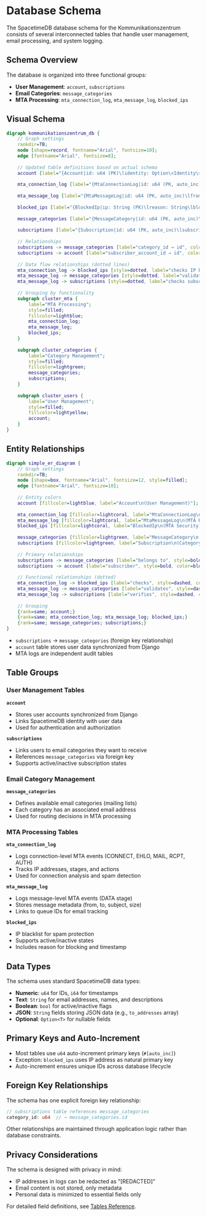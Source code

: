 # Database Schema

The SpacetimeDB database schema for the Kommunikationszentrum consists of several interconnected tables that handle user management, email processing, and system logging.

## Schema Overview

The database is organized into three functional groups:

- **User Management**: `account`, `subscriptions`
- **Email Categories**: `message_categories`
- **MTA Processing**: `mta_connection_log`, `mta_message_log`, `blocked_ips`

## Visual Schema

```dot process
digraph kommunikationszentrum_db {
    // Graph settings
    rankdir=TB;
    node [shape=record, fontname="Arial", fontsize=10];
    edge [fontname="Arial", fontsize=8];
    
    // Updated table definitions based on actual schema
    account [label="{Account|id: u64 (PK)\lidentity: Option\<Identity\>\lname: String\lemail: String\lis_active: bool\llast_synced: i64\l}"];
    
    mta_connection_log [label="{MtaConnectionLog|id: u64 (PK, auto_inc)\lclient_ip: String\lstage: String\laction: String\ltimestamp: i64\ldetails: String\l}"];
    
    mta_message_log [label="{MtaMessageLog|id: u64 (PK, auto_inc)\lfrom_address: String\lto_addresses: String (JSON)\lsubject: String\lmessage_size: u64\lstage: String\laction: String\ltimestamp: i64\lqueue_id: Option\<String\>\l}"];
    
    blocked_ips [label="{BlockedIp|ip: String (PK)\lreason: String\lblocked_at: i64\lactive: bool\l}"];
    
    message_categories [label="{MessageCategory|id: u64 (PK, auto_inc)\lname: String\lemail_address: String\ldescription: String\lactive: bool\l}"];
    
    subscriptions [label="{Subscription|id: u64 (PK, auto_inc)\lsubscriber_account_id: u64\lsubscriber_email: String\lcategory_id: u64 (FK)\lsubscribed_at: i64\lactive: bool\l}"];
    
    // Relationships
    subscriptions -> message_categories [label="category_id → id", color="blue"];
    subscriptions -> account [label="subscriber_account_id → id", color="blue", style=dashed];
    
    // Data flow relationships (dotted lines)
    mta_connection_log -> blocked_ips [style=dotted, label="checks IP blocking", color="red"];
    mta_message_log -> message_categories [style=dotted, label="validates recipients", color="green"];
    mta_message_log -> subscriptions [style=dotted, label="checks subscriptions", color="green"];
    
    // Grouping by functionality
    subgraph cluster_mta {
        label="MTA Processing";
        style=filled;
        fillcolor=lightblue;
        mta_connection_log;
        mta_message_log;
        blocked_ips;
    }
    
    subgraph cluster_categories {
        label="Category Management";
        style=filled;
        fillcolor=lightgreen;
        message_categories;
        subscriptions;
    }
    
    subgraph cluster_users {
        label="User Management";
        style=filled;
        fillcolor=lightyellow;
        account;
    }
}
```

## Entity Relationships

```dot process
digraph simple_er_diagram {
    // Graph settings
    rankdir=TB;
    node [shape=box, fontname="Arial", fontsize=12, style=filled];
    edge [fontname="Arial", fontsize=10];
    
    // Entity colors
    account [fillcolor=lightblue, label="Account\n(User Management)"];
    
    mta_connection_log [fillcolor=lightcoral, label="MtaConnectionLog\n(MTA Processing)"];
    mta_message_log [fillcolor=lightcoral, label="MtaMessageLog\n(MTA Processing)"];
    blocked_ips [fillcolor=lightcoral, label="BlockedIp\n(MTA Security)"];
    
    message_categories [fillcolor=lightgreen, label="MessageCategory\n(Category System)"];
    subscriptions [fillcolor=lightgreen, label="Subscription\n(Category System)"];
    
    // Primary relationships
    subscriptions -> message_categories [label="belongs to", style=bold, color=blue];
    subscriptions -> account [label="subscriber", style=bold, color=blue];
    
    // Functional relationships (dotted)
    mta_connection_log -> blocked_ips [label="checks", style=dashed, color=red];
    mta_message_log -> message_categories [label="validates", style=dashed, color=green];
    mta_message_log -> subscriptions [label="verifies", style=dashed, color=green];
    
    // Grouping
    {rank=same; account;}
    {rank=same; mta_connection_log; mta_message_log; blocked_ips;}
    {rank=same; message_categories; subscriptions;}
}
```

- `subscriptions` → `message_categories` (foreign key relationship)
- `account` table stores user data synchronized from Django
- MTA logs are independent audit tables

## Table Groups

### User Management Tables

**`account`**
- Stores user accounts synchronized from Django
- Links SpacetimeDB identity with user data
- Used for authentication and authorization

**`subscriptions`** 
- Links users to email categories they want to receive
- References `message_categories` via foreign key
- Supports active/inactive subscription states

### Email Category Management

**`message_categories`**
- Defines available email categories (mailing lists)
- Each category has an associated email address
- Used for routing decisions in MTA processing

### MTA Processing Tables

**`mta_connection_log`**
- Logs connection-level MTA events (CONNECT, EHLO, MAIL, RCPT, AUTH)
- Tracks IP addresses, stages, and actions
- Used for connection analysis and spam detection

**`mta_message_log`**
- Logs message-level MTA events (DATA stage)
- Stores message metadata (from, to, subject, size)
- Links to queue IDs for email tracking

**`blocked_ips`**
- IP blacklist for spam protection
- Supports active/inactive states
- Includes reason for blocking and timestamp

## Data Types

The schema uses standard SpacetimeDB data types:

- **Numeric**: `u64` for IDs, `i64` for timestamps
- **Text**: `String` for email addresses, names, and descriptions  
- **Boolean**: `bool` for active/inactive flags
- **JSON**: `String` fields storing JSON data (e.g., `to_addresses` array)
- **Optional**: `Option<T>` for nullable fields

## Primary Keys and Auto-Increment

- Most tables use `u64` auto-increment primary keys (`#[auto_inc]`)
- Exception: `blocked_ips` uses IP address as natural primary key
- Auto-increment ensures unique IDs across database lifecycle

## Foreign Key Relationships

The schema has one explicit foreign key relationship:

```rust
// subscriptions table references message_categories
category_id: u64  // → message_categories.id
```

Other relationships are maintained through application logic rather than database constraints.

## Privacy Considerations

The schema is designed with privacy in mind:

- IP addresses in logs can be redacted as "[REDACTED]"
- Email content is not stored, only metadata
- Personal data is minimized to essential fields only

For detailed field definitions, see [Tables Reference](./tables-reference.md).
